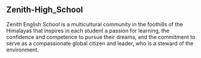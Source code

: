 ## Zenith-High_School

Zenith English School is a multicultural community in the foothills of the Himalayas that inspires in each student a passion for learning, the confidence and competence to pursue their dreams, and the commitment to serve as a compassionate global citizen and leader, who is a steward of the environment.
